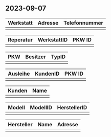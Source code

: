 ## 2023-09-07

| Werkstatt | Adresse | Telefonnummer |
| --------- | ------- | ------------- |
|           |         |               |

| Reperatur | WerkstattID | PKW ID |
| --------- | ----------- | ------ |
|           |             |        |

| PKW | Besitzer | TypID |
| --- | -------- | ----- |
|     |          |       |

| Ausleihe | KundenID | PKW ID |
| -------- | -------- | ------ |
|          |          |        |

| Kunden | Name |
| ------ | ---- |
|        |      |

| Modell | ModellID | HerstellerID |
| ------ | -------- | ------------ |
|        |          |              |

| Hersteller | Name | Adresse |
| ---------- | ---- | ------- |
|            |      |         |